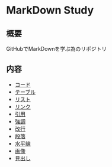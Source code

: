 MarkDown Study
=====
概要
-----
GitHubでMarkDownを学ぶ為のリポジトリ  

内容
-----
* [コード](https://github.com/t-katsuren/MarkDown/blob/master/%E3%82%B3%E3%83%BC%E3%83%89.md)
* [テーブル](https://github.com/t-katsuren/MarkDown/blob/master/%E3%83%86%E3%83%BC%E3%83%96%E3%83%AB.md)
* [リスト](https://github.com/t-katsuren/MarkDown/blob/master/%E3%83%AA%E3%82%B9%E3%83%88.md)
* [リンク](https://github.com/t-katsuren/MarkDown/blob/master/%E3%83%AA%E3%83%B3%E3%82%AF.md)
* [引用](https://github.com/t-katsuren/MarkDown/blob/master/%E5%BC%95%E7%94%A8.md)
* [強調](https://github.com/t-katsuren/MarkDown/blob/master/%E5%BC%B7%E8%AA%BF.md)
* [改行](https://github.com/t-katsuren/MarkDown/blob/master/%E6%94%B9%E8%A1%8C.md)
* [段落](https://github.com/t-katsuren/MarkDown/blob/master/%E6%AE%B5%E8%90%BD.md)
* [水平線](https://github.com/t-katsuren/MarkDown/blob/master/%E6%B0%B4%E5%B9%B3%E7%B7%9A.md)
* [画像](https://github.com/t-katsuren/MarkDown/blob/master/%E7%94%BB%E5%83%8F.md)
* [見出し](https://github.com/t-katsuren/MarkDown/blob/master/%E8%A6%8B%E5%87%BA%E3%81%97.md)
